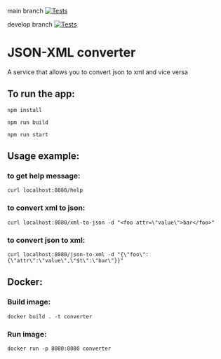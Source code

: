 main branch [![Tests](https://github.com/CliffBooth/JSON-XML-converter/actions/workflows/test.yml/badge.svg?branch=main)](https://github.com/CliffBooth/JSON-XML-converter/actions/workflows/test.yml)

develop branch [![Tests](https://github.com/CliffBooth/JSON-XML-converter/actions/workflows/test.yml/badge.svg?branch=develop)](https://github.com/CliffBooth/JSON-XML-converter/actions/workflows/test.yml)

# JSON-XML converter

A service that allows you to convert json to xml and vice versa

## To run the app:

``npm install``

``npm run build``

``npm run start``

## Usage example:
### to get help message:
``curl localhost:8080/help``
### to convert xml to json:
``curl localhost:8080/xml-to-json -d "<foo attr=\"value\">bar</foo>"``
### to convert json to xml:
``curl localhost:8080/json-to-xml -d "{\"foo\":{\"attr\":\"value\",\"$t\":\"bar\"}}"``

## Docker:
### Build image:
``docker build . -t converter``
### Run image:
``docker run -p 8080:8080 converter``